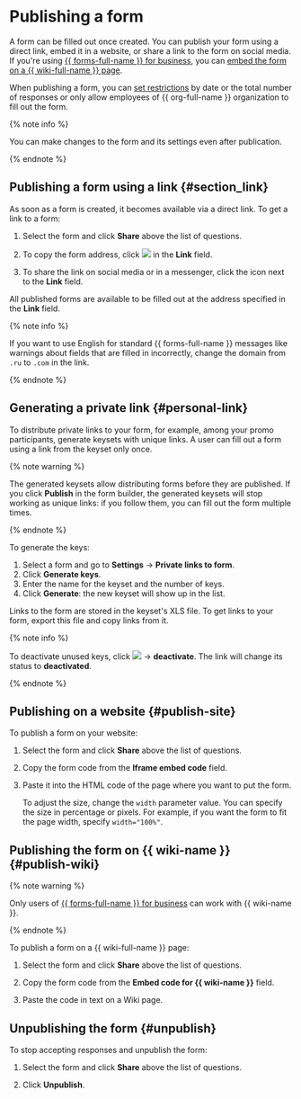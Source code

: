# Publishing a form
A form can be filled out once created. You can publish your form using a direct link, embed it in a website, or share a link to the form on social media. If you're using [{{ forms-full-name }} for business](forms-for-org.md), you can [embed the form on a {{ wiki-full-name }} page](../wiki/actions/forms.md).

When publishing a form, you can [set restrictions](restrictions.md) by date or the total number of  responses or only allow employees of {{ org-full-name }} organization to fill out the form.


{% note info %}

You can make changes to the form and its settings even after publication.

{% endnote %}

## Publishing a form using a link {#section_link}

As soon as a form is created, it becomes available via a direct link. To get a link to a form:

1. Select the form and click **Share** above the list of questions.

1. To copy the form address, click ![](../_assets/forms/icon-copy.png) in the **Link** field.

1. To share the link on social media or in a messenger, click the icon next to the **Link** field.

All published forms are available to be filled out at the address specified in the **Link** field.


{% note info %}

If you want to use English for standard {{ forms-full-name }} messages like warnings about fields that are filled in incorrectly, change the domain from `.ru` to `.com` in the link.

{% endnote %}


## Generating a private link {#personal-link}

To distribute private links to your form, for example, among your promo participants, generate keysets with unique links. A user can fill out a form using a link from the keyset only once.

{% note warning %}

The generated keysets allow distributing forms before they are published. If you click **Publish** in the form builder, the generated keysets will stop working as unique links: if you follow them, you can fill out the form multiple times.

{% endnote %}

To generate the keys:
1. Select a form and go to **Settings** → **Private links to form**.
1. Click **Generate keys**.
1. Enter the name for the keyset and the number of keys.
1. Click **Generate**: the new keyset will show up in the list.

Links to the form are stored in the keyset's XLS file. To get links to your form, export this file and copy links from it.

{% note info %}

To deactivate unused keys, click ![](../_assets/forms/svg/settings.svg) → **deactivate**. The link will change its status to **deactivated**.

{% endnote %}

## Publishing on a website {#publish-site}

To publish a form on your website:

1. Select the form and click **Share** above the list of questions.

1. Copy the form code from the **Iframe embed code** field.

1. Paste it into the HTML code of the page where you want to put the form.

   To adjust the size, change the `width` parameter value. You can specify the size in percentage or pixels. For example, if you want the form to fit the page width, specify `width="100%"`.


## Publishing the form on {{ wiki-name }} {#publish-wiki}


{% note warning %}

Only users of [{{ forms-full-name }} for business](forms-for-org.md) can work with {{ wiki-name }}.

{% endnote %}


To publish a form on a {{ wiki-full-name }} page:

1. Select the form and click **Share** above the list of questions.

1. Copy the form code from the **Embed code for {{ wiki-name }}** field.

1. Paste the code in text on a Wiki page.


## Unpublishing the form {#unpublish}

To stop accepting responses and unpublish the form:

1. Select the form and click **Share** above the list of questions.

1. Click **Unpublish**.
